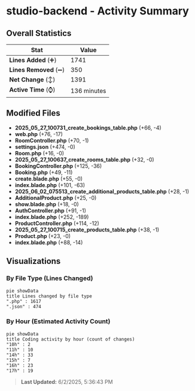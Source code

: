 # studio-backend - Activity Summary 

## Overall Statistics

| Stat                   | Value                                                             |
| ---------------------- | ----------------------------------------------------------------- |
| **Lines Added** (➕)   | 1741                                          |
| **Lines Removed** (➖) | 350                                        |
| **Net Change** (↕)    | 1391                |
| **Active Time** (⌚)   | 136 minutes |


## Modified Files
- **2025_05_27_100731_create_bookings_table.php** (+66, -4)
- **web.php** (+76, -17)
- **RoomController.php** (+70, -1)
- **settings.json** (+474, -0)
- **Room.php** (+16, -0)
- **2025_05_27_100637_create_rooms_table.php** (+32, -0)
- **BookingController.php** (+125, -36)
- **Booking.php** (+49, -11)
- **create.blade.php** (+55, -0)
- **index.blade.php** (+101, -63)
- **2025_06_02_075513_create_additional_products_table.php** (+28, -1)
- **AdditionalProduct.php** (+25, -0)
- **show.blade.php** (+18, -0)
- **AuthController.php** (+91, -1)
- **index.blade.php** (+252, -189)
- **ProductController.php** (+114, -12)
- **2025_05_27_100715_create_products_table.php** (+38, -1)
- **Product.php** (+23, -0)
- **index.blade.php** (+88, -14)

## Visualizations

### By File Type (Lines Changed)

```mermaid
pie showData
title Lines changed by file type
".php" : 1617
".json" : 474
```

### By Hour (Estimated Activity Count)

```mermaid
pie showData
title Coding activity by hour (count of changes)
"10h" : 2
"11h" : 10
"14h" : 33
"15h" : 7
"16h" : 23
"17h" : 19
```


> **Last Updated:** 6/2/2025, 5:36:43 PM